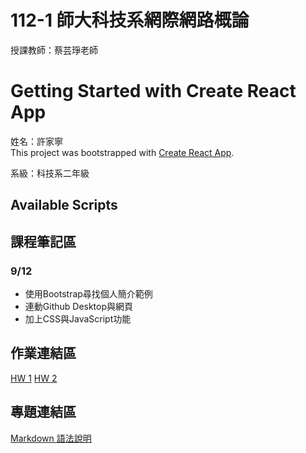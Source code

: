 # 112-1 師大科技系網際網路概論
授課教師：蔡芸琤老師    
# Getting Started with Create React App

姓名：許家寧    
This project was bootstrapped with [Create React App](https://github.com/facebook/create-react-app).

系級：科技系二年級    
## Available Scripts

## 課程筆記區
### 9/12
- 使用Bootstrap尋找個人簡介範例
- 連動Github Desktop與網頁
- 加上CSS與JavaScript功能
## 作業連結區
[HW 1](https://ammmy0415.github.io/personal-page/)
[HW 2](https://youtu.be/1r_tQyQyUd4?feature=shared)
## 專題連結區
[Markdown 語法說明](https://markdown.tw/)
